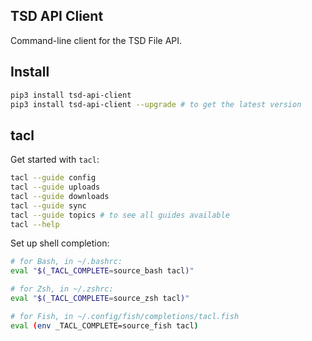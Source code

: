## TSD API Client

Command-line client for the TSD File API.

## Install

```bash
pip3 install tsd-api-client
pip3 install tsd-api-client --upgrade # to get the latest version
```

## tacl

Get started with `tacl`:

```bash
tacl --guide config
tacl --guide uploads
tacl --guide downloads
tacl --guide sync
tacl --guide topics # to see all guides available
tacl --help
```

Set up shell completion:

```sh
# for Bash, in ~/.bashrc:
eval "$(_TACL_COMPLETE=source_bash tacl)"

# for Zsh, in ~/.zshrc:
eval "$(_TACL_COMPLETE=source_zsh tacl)"

# for Fish, in ~/.config/fish/completions/tacl.fish
eval (env _TACL_COMPLETE=source_fish tacl)
```
